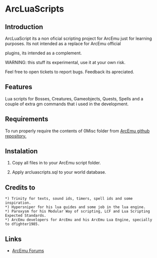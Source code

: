 # ArcLuaScripts

## Introduction

ArcLuaScript its a non oficial scripting project for ArcEmu just for learning purposes. Its not intended as a replace for ArcEmu official 

plugins, its intended as a complement.

WARNING: this stuff its experimental, use it at your own risk.

Feel free to open tickets to report bugs. Feedback its apreciated.


## Features

Lua scripts for Bosses, Creatures, Gameobjects, Quests, Spells and a couple of extra gm commands that i used in the development.


## Requirements

To run properly require the contents of 0Misc folder from [ArcEmu github repository.](https://github.com/arcemu)



## Instalation

1. Copy all files in to your ArcEmu script folder.

2. Apply arcluascripts.sql to your world database.


## Credits to

	*) Trinity for texts, sound ids, timers, spell ids and some inspiration.
	*) Hypersniper for his lua guides and some job in the lua engine.
	*) Paroxysm for his Modular Way of scripting, LCF and Lua Scripting Expected Standards.
	*) ArcEmu developers for ArcEmu and his ArcEmu Lua Engine, specially to dfighter1985.

## Links

* [ArcEmu Forums](http://www.arcemu.org/forums/)

